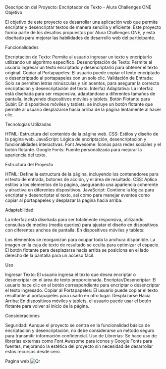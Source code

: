 Descripción del Proyecto: 
Encriptador de Texto - Alura Challenges ONE
Objetivo

El objetivo de este proyecto es desarrollar una aplicación web que permita encriptar y desencriptar textos de manera sencilla y eficiente. Este proyecto forma parte de los desafíos propuestos por Alura Challenges ONE, y está diseñado para mejorar las habilidades de desarrollo web del participante.

Funcionalidades

Encriptación de Texto: Permite al usuario ingresar un texto y encriptarlo utilizando un algoritmo específico.
Desencriptación de Texto: Permite al usuario ingresar un texto encriptado y desencriptarlo para obtener el texto original.
Copiar al Portapapeles: El usuario puede copiar el texto encriptado o desencriptado al portapapeles con un solo clic.
Validación de Entrada: Solo se permiten letras minúsculas y sin acentos, para asegurar la correcta encriptación y desencriptación del texto.
Interfaz Adaptativa: La interfaz está diseñada para ser responsiva, adaptándose a diferentes tamaños de pantalla, incluyendo dispositivos móviles y tablets.
Botón Flotante para Subir: En dispositivos móviles y tablets, se incluye un botón flotante que permite al usuario desplazarse hacia arriba de la página lentamente al hacer clic.

Tecnologías Utilizadas

HTML: Estructura del contenido de la página web.
CSS: Estilos y diseño de la página web.
JavaScript: Lógica de encriptación, desencriptación y funcionalidades interactivas.
Font Awesome: Íconos para redes sociales y el botón flotante.
Google Fonts: Fuente personalizada para mejorar la apariencia del texto.

Estructura del Proyecto

HTML: Define la estructura de la página, incluyendo los contenedores para el texto de entrada, botones de acción, y el área de resultado.
CSS: Aplica estilos a los elementos de la página, asegurando una apariencia coherente y atractiva en diferentes dispositivos.
JavaScript: Contiene la lógica para encriptar y desencriptar el texto, así como para manejar eventos como copiar al portapapeles y desplazar la página hacia arriba.

Adaptabilidad

La interfaz está diseñada para ser totalmente responsiva, utilizando consultas de medios (media queries) para ajustar el diseño en dispositivos con diferentes anchos de pantalla. En dispositivos móviles y tablets:

Los elementos se reorganizan para ocupar toda la anchura disponible.
La imagen en la caja de texto de resultado se oculta para optimizar el espacio.
El botón flotante para desplazarse hacia arriba se posiciona en el lado derecho de la pantalla para un acceso fácil.

Uso

Ingresar Texto: El usuario ingresa el texto que desea encriptar o desencriptar en el área de texto proporcionada.
Encriptar/Desencriptar: El usuario hace clic en el botón correspondiente para encriptar o desencriptar el texto ingresado.
Copiar al Portapapeles: El usuario puede copiar el texto resultante al portapapeles para usarlo en otro lugar.
Desplazarse Hacia Arriba: En dispositivos móviles y tablets, el usuario puede usar el botón flotante para volver al inicio de la página.

Consideraciones

Seguridad: Aunque el proyecto se centra en la funcionalidad básica de encriptación y desencriptación, no debe considerarse un método seguro para transmitir información confidencial.
Uso de Librerías: Se hace uso de librerías externas como Font Awesome para íconos y Google Fonts para fuentes, mejorando la estética del proyecto sin necesidad de desarrollar estos recursos desde cero.

Pagina web
![Qr](https://github.com/user-attachments/assets/c542a386-4339-4d23-9b4c-c1af95f3bcb7)
